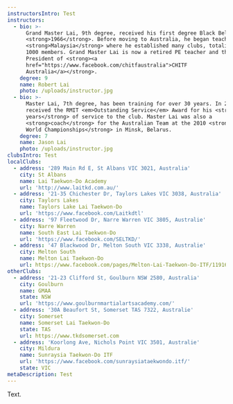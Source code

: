 ```yaml
---
instructorsIntro: Test
instructors:
  - bio: >-
      Grand Master Lai, 9th degree, received his first degree Black Belt in
      <strong>1966</strong>. Before moving to Australia, he began teaching in
      <strong>Malaysia</strong> where he established many clubs, totalising over
      1000 members. Grand Master Lai is now a retired PE teacher and the
      President of <strong><a
      href="https://www.facebook.com/chitfaustralia">CHITF
      Australia</a></strong>.
    degree: 9
    name: Robert Lai
    photo: /uploads/instructor.jpg
  - bio: >-
      Master Lai, 7th degree, has been training for over 30 years. In 2013, he
      received the RMIT <em>Outstanding Service</em> Award for his <strong>20
      years</strong> of service to the club. Master Lai was also a
      <strong>coach</strong> for the Australian Team at the 2010 <strong>ITF
      World Championships</strong> in Minsk, Belarus.
    degree: 7
    name: Jason Lai
    photo: /uploads/instructor.jpg
clubsIntro: Test
localClubs:
  - address: '289 Main Rd E, St Albans VIC 3021, Australia'
    city: St Albans
    name: Lai Taekwon-Do Academy
    url: 'http://www.laitkd.com.au/'
  - address: '21-35 Chichester Dr, Taylors Lakes VIC 3038, Australia'
    city: Taylors Lakes
    name: Taylors Lake Lai Taekwon-Do
    url: 'https://www.facebook.com/Laitkdtl'
  - address: '97 Fleetwood Dr, Narre Warren VIC 3805, Australie'
    city: Narre Warren
    name: South East Lai Taekwon-Do
    url: 'https://www.facebook.com/SELTKD/'
  - address: '47 Blackwood Dr, Melton South VIC 3338, Australie'
    city: Melton South
    name: Melton Lai Taekwon-Do
    url: https://www.facebook.com/pages/Melton-Lai-Taekwon-Do-ITF/119160461466076
otherClubs:
  - address: '21-23 Clifford St, Goulburn NSW 2580, Australia'
    city: Goulburn
    name: GMAA
    state: NSW
    url: 'https://www.goulburnmartialartsacademy.com/'
  - address: '30A Beaufort St, Somerset TAS 7322, Australie'
    city: Somerset
    name: Somerset Lai Taekwon-Do
    state: TAS
    url: https://www.tkdsomerset.com
  - address: 'Koorlong Ave, Nichols Point VIC 3501, Australie'
    city: Mildura
    name: Sunraysia Taekwon-Do ITF
    url: 'https://www.facebook.com/sunraysiataekwondo.itf/'
    state: VIC
metaDescription: Test
---
```

Text.
